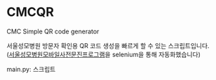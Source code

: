 # CMCQR
CMC Simple QR code generator  

서울성모병원 방문자 확인용 QR 코드 생성을 빠르게 할 수 있는 스크립트입니다.  
([서울성모병원모바일사전문진프로그램](https://kiosk.cmcseoul.or.kr/)을 selenium을 통해 자동화했습니다)

main.py: 스크립트
